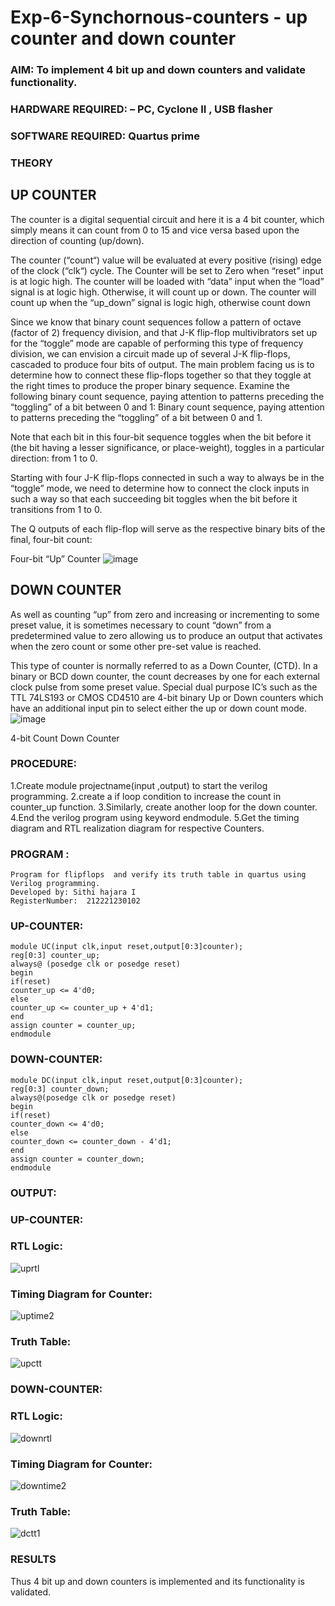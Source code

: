 # Exp-6-Synchornous-counters - up counter and down counter 
### AIM: To implement 4 bit up and down counters and validate  functionality.
### HARDWARE REQUIRED:  – PC, Cyclone II , USB flasher
### SOFTWARE REQUIRED:   Quartus prime
### THEORY 

## UP COUNTER 
The counter is a digital sequential circuit and here it is a 4 bit counter, which simply means it can count from 0 to 15 and vice versa based upon the direction of counting (up/down). 

The counter (“count“) value will be evaluated at every positive (rising) edge of the clock (“clk“) cycle.
The Counter will be set to Zero when “reset” input is at logic high.
The counter will be loaded with “data” input when the “load” signal is at logic high. Otherwise, it will count up or down.
The counter will count up when the “up_down” signal is logic high, otherwise count down

Since we know that binary count sequences follow a pattern of octave (factor of 2) frequency division, and that J-K flip-flop multivibrators set up for the “toggle” mode are capable of performing this type of frequency division, we can envision a circuit made up of several J-K flip-flops, cascaded to produce four bits of output.
The main problem facing us is to determine how to connect these flip-flops together so that they toggle at the right times to produce the proper binary sequence.
Examine the following binary count sequence, paying attention to patterns preceding the “toggling” of a bit between 0 and 1:
Binary count sequence, paying attention to patterns preceding the “toggling” of a bit between 0 and 1.

Note that each bit in this four-bit sequence toggles when the bit before it (the bit having a lesser significance, or place-weight), toggles in a particular direction: from 1 to 0.



 
 

Starting with four J-K flip-flops connected in such a way to always be in the “toggle” mode, we need to determine how to connect the clock inputs in such a way so that each succeeding bit toggles when the bit before it transitions from 1 to 0.

The Q outputs of each flip-flop will serve as the respective binary bits of the final, four-bit count:

 
 

Four-bit “Up” Counter
![image](https://user-images.githubusercontent.com/36288975/169644758-b2f4339d-9532-40c5-af40-8f4f8c942e2c.png)



## DOWN COUNTER 

As well as counting “up” from zero and increasing or incrementing to some preset value, it is sometimes necessary to count “down” from a predetermined value to zero allowing us to produce an output that activates when the zero count or some other pre-set value is reached.

This type of counter is normally referred to as a Down Counter, (CTD). In a binary or BCD down counter, the count decreases by one for each external clock pulse from some preset value. Special dual purpose IC’s such as the TTL 74LS193 or CMOS CD4510 are 4-bit binary Up or Down counters which have an additional input pin to select either the up or down count mode.
![image](https://user-images.githubusercontent.com/36288975/169644844-1a14e123-7228-4ed8-81a9-eb937dff4ac8.png)


4-bit Count Down Counter
### PROCEDURE:
1.Create module projectname(input ,output) to start the verilog programming.
2.create a if loop condition to increase the count in counter_up function.
3.Similarly, create another loop for the down counter.
4.End the verilog program using keyword endmodule.
5.Get the timing diagram and RTL realization diagram for respective Counters.
### PROGRAM :
```
Program for flipflops  and verify its truth table in quartus using Verilog programming.
Developed by: Sithi hajara I
RegisterNumber:  212221230102
```
### UP-COUNTER:
```
module UC(input clk,input reset,output[0:3]counter);
reg[0:3] counter_up;
always@ (posedge clk or posedge reset)
begin
if(reset)
counter_up <= 4'd0;
else
counter_up <= counter_up + 4'd1;
end
assign counter = counter_up;
endmodule
```
### DOWN-COUNTER:
```
module DC(input clk,input reset,output[0:3]counter);
reg[0:3] counter_down;
always@(posedge clk or posedge reset)
begin
if(reset)
counter_down <= 4'd0;
else
counter_down <= counter_down - 4'd1;
end
assign counter = counter_down;
endmodule
```
### OUTPUT:
### UP-COUNTER:
### RTL Logic:
![uprtl](https://user-images.githubusercontent.com/94219582/171818192-851e23b6-15ec-46d0-8cb7-39189e389109.png)
### Timing Diagram for Counter:
![uptime2](https://user-images.githubusercontent.com/94219582/171818247-e26deb06-4e23-43a2-abf0-57bf33dcc99b.png)
### Truth Table:
![upctt](https://user-images.githubusercontent.com/94219582/171818278-ef8e82f6-2a3d-49d2-a7bc-e0848595e64d.png)
### DOWN-COUNTER:
### RTL Logic:
![downrtl](https://user-images.githubusercontent.com/94219582/171818310-5588be09-bee2-466a-9b71-5c1b4464c9a8.png)
### Timing Diagram for Counter:
![downtime2](https://user-images.githubusercontent.com/94219582/171818339-4ea8bebb-0e57-4322-82a9-bdfcb6a4937b.png)
### Truth Table:
![dctt1](https://user-images.githubusercontent.com/94219582/171818360-656710ab-e2b4-443d-a26d-2efbd7ac2eb5.png)
### RESULTS
Thus 4 bit up and down counters is implemented and its functionality is validated.
